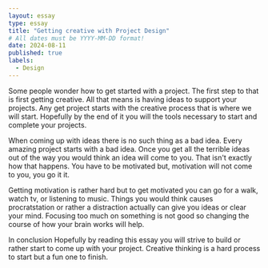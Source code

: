 ```yaml
---
layout: essay
type: essay
title: "Getting creative with Project Design"
# All dates must be YYYY-MM-DD format!
date: 2024-08-11
published: true
labels:
  - Design
---
```

Some people wonder how to get started with a project. The first step to that is first getting creative. All that means is having ideas to support your projects.  Any get project starts with the creative process that is where we will start. Hopefully by the end of it you will the tools necessary to start and complete your projects. 

When coming up with ideas there is no such thing as a bad idea. Every amazing project starts with a bad idea. Once you get all the terrible ideas out of the way you would think an idea will come to you. That isn't exactly how that happens. You have to be motivated but, motivation will not come to you, you go it it. 

Getting motivation is rather hard but to get motivated you can go for a walk, watch tv, or listening to music. Things you would think causes procratstation or rather a distraction actually can give you ideas or clear your mind. Focusing too much on something is not good so changing the course of how your brain works will help.

In conclusion
Hopefully by reading this essay you will strive to build or rather start to come up with your project. Creative thinking is a hard process to start but a fun one to finish. 
